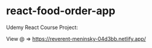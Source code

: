 # react-food-order-app

Udemy React Course Project:

View @ => 
https://reverent-meninsky-04d3bb.netlify.app/
